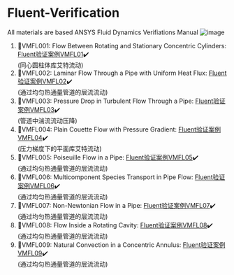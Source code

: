 # Fluent-Verification
All materials are based ANSYS Fluid Dynamics Verifiations Manual
![image](https://user-images.githubusercontent.com/78484560/175250008-06b93818-2a38-4814-89a2-1996c2464ff5.png)

1. :beginner:VMFL001: Flow Between Rotating and Stationary Concentric Cylinders: [Fluent验证案例VMFL01](Fluent验证案例VMFL01.md):heavy_check_mark:<br>(同心圆柱体库艾特流动)
1. :beginner:VMFL002: Laminar Flow Through a Pipe with Uniform Heat Flux: [Fluent验证案例VMFL02](Fluent验证案例VMFL02.md):heavy_check_mark:<br>(通过均匀热通量管道的层流流动)
1. :beginner:VMFL003: Pressure Drop in Turbulent Flow Through a Pipe: [Fluent验证案例VMFL03](Fluent验证案例VMFL03.md):heavy_check_mark:<br>(管道中湍流流动压降)
1. :beginner:VMFL004: Plain Couette Flow with Pressure Gradient: [Fluent验证案例VMFL04](Fluent验证案例VMFL04.md):heavy_check_mark:<br>(压力梯度下的平面库艾特流动)
1. :beginner:VMFL005: Poiseuille Flow in a Pipe: [Fluent验证案例VMFL05](Fluent验证案例VMFL05.md):heavy_check_mark:<br>(通过均匀热通量管道的层流流动)
1. :beginner:VMFL006: Multicomponent Species Transport in Pipe Flow: [Fluent验证案例VMFL06](Fluent验证案例VMFL06.md):heavy_check_mark:<br>(通过均匀热通量管道的层流流动)
1. :beginner:VMFL007: Non-Newtonian Flow in a Pipe: [Fluent验证案例VMFL07](Fluent验证案例VMFL07.md):heavy_check_mark:<br>(通过均匀热通量管道的层流流动)
1. :beginner:VMFL008: Flow Inside a Rotating Cavity: [Fluent验证案例VMFL08](Fluent验证案例VMFL08.md):heavy_check_mark:<br>(通过均匀热通量管道的层流流动)
1. :beginner:VMFL009: Natural Convection in a Concentric Annulus: [Fluent验证案例VMFL09](Fluent验证案例VMFL09.md):heavy_check_mark:<br>(通过均匀热通量管道的层流流动)




<!--
1. :beginner:VMFL002: Laminar Flow Through a Pipe with Uniform Heat Flux: [Fluent验证案例VMFL02](Fluent验证案例VMFL02.md):heavy_check_mark:<br>(通过均匀热通量管道的层流流动)
-->
